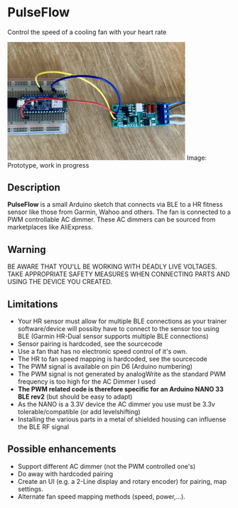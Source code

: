 # PulseFlow
Control the speed of a cooling fan with your heart rate

<img src="Prototype.JPG" alt="Alt text" width="400">
Image: Prototype, work in progress

## Description

**PulseFlow** is a small Arduino sketch that connects via BLE to a HR fitness sensor like those from Garmin, Wahoo and others. The fan is connected to a PWM controllable AC dimmer. These AC dimmers can be sourced from marketplaces like AliExpress.

## Warning
BE AWARE THAT YOU'LL BE WORKING WITH DEADLY LIVE VOLTAGES. TAKE APPROPRIATE SAFETY MEASURES WHEN CONNECTING PARTS AND USING THE DEVICE YOU CREATED. 

## Limitations

+ Your HR sensor must allow for multiple BLE connections as your trainer software/device will possiby have to connect to the sensor too using BLE (Garmin HR-Dual sensor supports multiple BLE connections)
+ Sensor pairing is hardcoded, see the sourcecode
+ Use a fan that has no electronic speed control of it's own.
+ The HR to fan speed mapping is hardcoded, see the sourcecode
+ The PWM signal is available on pin D6 (Arduino numbering)
+ The PWM signal is not generated by analogWrite as the standard PWM frequency is too high for the AC Dimmer I used
+ **The PWM related code is therefore specific for an Arduino NANO 33 BLE rev2** (but should be easy to adapt)
+ As the NANO is a 3.3V device the AC dimmer you use must be 3.3v tolerable/compatible (or add levelshifting)
+ Installing the various parts in a metal of shielded housing can influense the BLE RF signal

## Possible enhancements

+ Support different AC dimmer (not the PWM controlled one's)
+ Do away with hardcoded pairing
+ Create an UI (e.g. a 2-Line display and rotary encoder) for pairing, map settings. 
+ Alternate fan speed mapping methods (speed, power,...).
